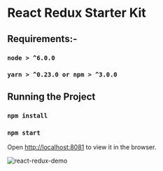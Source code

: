 # React Redux Starter Kit

## Requirements:-

### `node > ^6.0.0`
### `yarn > ^0.23.0 or npm > ^3.0.0`

## Running the Project

### `npm install`
### `npm start`

Open [http://localhost:8081](http://localhost:8081) to view it in the browser.

![react-redux-demo](https://user-images.githubusercontent.com/41233916/42733492-b0cd3512-884f-11e8-8551-c2f01a0a95de.PNG)
